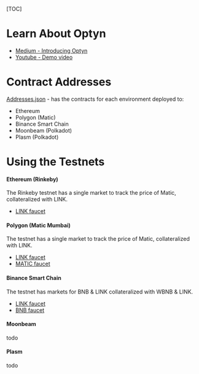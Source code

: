 [TOC]

# Learn About Optyn
- [Medium - Introducing Optyn](https://medium.com/optyn/introducing-optyn-a-crypto-option-trading-protocol-dc4f191dbb2d "Introducing Optyn")
- [Youtube - Demo video](https://www.youtube.com/watch?v=cE9ebdpbGwk "Demo video")

# Contract Addresses
[Addresses.json](https://github.com/CryptoOptyn/options-frontend/blob/main/src/static/Addresses.json "Addresses.json") - has the contracts for each environment deployed to:
- Ethereum 
- Polygon (Matic)
- Binance Smart Chain
- Moonbeam (Polkadot)
- Plasm (Polkadot)

# Using the Testnets
#### Ethereum (Rinkeby)
The Rinkeby testnet has a single market to track the price of Matic, collateralized with LINK.

- [LINK faucet](https://rinkeby.chain.link/ "LINK faucet")

#### Polygon (Matic Mumbai)
The testnet has a single market to track the price of Matic, collateralized with LINK.

- [LINK faucet](https://faucet.matic.network/ "LINK faucet")
- [MATIC faucet](https://faucet.matic.network/)

#### Binance Smart Chain
The testnet has markets for BNB & LINK collateralized with WBNB & LINK.

- [LINK faucet](https://linkfaucet.protofire.io/bsctest)
- [BNB faucet](https://testnet.binance.org/faucet-smart)

#### Moonbeam
todo

#### Plasm
todo
